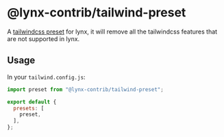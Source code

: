 # @lynx-contrib/tailwind-preset

A [tailwindcss preset](https://v3.tailwindcss.com/docs/presets) for lynx, it will remove all the tailwindcss features that are not supported in lynx.

## Usage

In your `tailwind.config.js`:

```js
import preset from "@lynx-contrib/tailwind-preset";

export default {
  presets: [
    preset,
  ],
};

```
